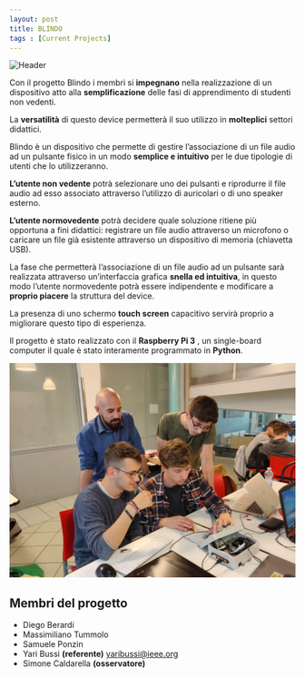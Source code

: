 ```yaml
---
layout: post
title: BLINDO
tags : [Current Projects]
---
```


![Header](/images/footer_Blindo.jpg)

Con il progetto Blindo i membri si **impegnano** nella realizzazione di un dispositivo atto alla **semplificazione** delle fasi di apprendimento di studenti non vedenti.

La **versatilità** di questo device permetterà il suo utilizzo in **molteplici** settori didattici.

Blindo è un dispositivo che permette di gestire l’associazione di un file audio ad un pulsante fisico in un modo **semplice e intuitivo** per le due tipologie di utenti che lo utilizzeranno.

**L’utente non vedente** potrà selezionare uno dei pulsanti e riprodurre il file audio ad esso associato attraverso l’utilizzo di auricolari o di uno speaker esterno.

**L’utente normovedente** potrà decidere quale soluzione ritiene più opportuna a fini didattici: 
registrare un file audio attraverso un microfono o caricare un file già esistente attraverso un dispositivo di memoria (chiavetta USB).

La fase che permetterà l’associazione di un file audio ad un pulsante sarà realizzata attraverso un’interfaccia grafica **snella ed intuitiva**, in questo modo l’utente normovedente potrà essere indipendente e modificare a **proprio piacere** la struttura del device.

La presenza di uno schermo **touch screen** capacitivo servirà proprio a migliorare questo tipo di esperienza.

Il progetto è stato realizzato con il **Raspberry Pi 3** , un single-board computer il quale è stato interamente programmato in **Python**.

![Footer](/images/members_Blindo.jpg)

## Membri del progetto

* Diego Berardi
* Massimiliano Tummolo
* Samuele Ponzin
* Yari Bussi   **(referente)**	<yaribussi@ieee.org>
* Simone Caldarella **(osservatore)**

